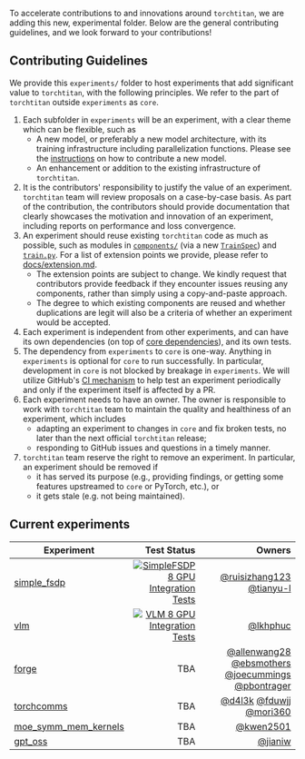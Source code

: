 To accelerate contributions to and innovations around `torchtitan`, we are adding this new, experimental folder. Below are the general contributing guidelines, and we look forward to your contributions!

## Contributing Guidelines

We provide this `experiments/` folder to host experiments that add significant value to `torchtitan`, with the following principles. We refer to the part of `torchtitan` outside `experiments` as `core`.
1. Each subfolder in `experiments` will be an experiment, with a clear theme which can be flexible, such as
    - A new model, or preferably a new model architecture, with its training infrastructure including parallelization functions. Please see the [instructions](/torchtitan/models/README.md) on how to contribute a new model.
    - An enhancement or addition to the existing infrastructure of `torchtitan`.
2. It is the contributors' responsibility to justify the value of an experiment. `torchtitan` team will review proposals on a case-by-case basis. As part of the contribution, the contributors should provide documentation that clearly showcases the motivation and innovation of an experiment, including reports on performance and loss convergence.
3. An experiment should reuse existing `torchtitan` code as much as possible, such as modules in [`components/`](../components/) (via a new [`TrainSpec`](../protocols/train_spec.py)) and [`train.py`](../train.py). For a list of extension points we provide, please refer to [docs/extension.md](../../docs/extension.md).
    - The extension points are subject to change. We kindly request that contributors provide feedback if they encounter issues reusing any components, rather than simply using a copy-and-paste approach.
    - The degree to which existing components are reused and whether duplications are legit will also be a criteria of whether an experiment would be accepted.
4. Each experiment is independent from other experiments, and can have its own dependencies (on top of [core dependencies](../../requirements.txt)), and its own tests.
5. The dependency from `experiments` to `core` is one-way. Anything in `experiments` is optional for `core` to run successfully. In particular, development in `core` is not blocked by breakage in `experiments`. We will utilize GitHub's [CI mechanism](https://docs.github.com/en/actions/writing-workflows/workflow-syntax-for-github-actions#onpushpull_requestpull_request_targetpathspaths-ignore) to help test an experiment periodically and only if the experiment itself is affected by a PR.
6. Each experiment needs to have an owner. The owner is responsible to work with `torchtitan` team to maintain the quality and healthiness of an experiment, which includes
    - adapting an experiment to changes in `core` and fix broken tests, no later than the next official `torchtitan` release;
    - responding to GitHub issues and questions in a timely manner.
7. `torchtitan` team reserve the right to remove an experiment. In particular, an experiment should be removed if
    - it has served its purpose (e.g., providing findings, or getting some features upstreamed to `core` or PyTorch, etc.), or
    - it gets stale (e.g. not being maintained).


## Current experiments

| Experiment | Test Status | Owners |
| ----- | ----: | ----: |
| [simple_fsdp](./simple_fsdp/) | [![SimpleFSDP 8 GPU Integration Tests](https://github.com/pytorch/torchtitan/actions/workflows/integration_test_8gpu_simple_fsdp.yaml/badge.svg?branch=main)](https://github.com/pytorch/torchtitan/actions/workflows/integration_test_8gpu_simple_fsdp.yaml?query=branch%3Amain) | [@ruisizhang123](https://github.com/ruisizhang123) [@tianyu-l](https://github.com/tianyu-l) |
| [vlm](./vlm/) | [![VLM 8 GPU Integration Tests](https://github.com/pytorch/torchtitan/actions/workflows/integration_test_8gpu_vlm.yaml/badge.svg?branch=main)](https://github.com/pytorch/torchtitan/actions/workflows/integration_test_8gpu_vlm.yaml?query=branch%3Amain) | [@lkhphuc](https://github.com/lkhphuc) |
| [forge](./forge/) | TBA | [@allenwang28](https://github.com/allenwang28) [@ebsmothers](https://github.com/ebsmothers) [@joecummings](https://github.com/joecummings) [@pbontrager](https://github.com/pbontrager) |
| [torchcomms](./torchcomms/) | TBA | [@d4l3k](https://https://github.com/d4l3k) [@fduwjj](https://github.com/fduwjj) [@mori360 ](https://github.com/mori360) |
| [moe_symm_mem_kernels](./moe_symm_mem_kernels/) | TBA | [@kwen2501](https://github.com/kwen2501) |
| [gpt_oss](./gpt_oss/) | TBA | [@jianiw](https://github.com/jianiw) |
